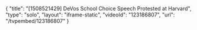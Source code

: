 {
    "title": "[1508521429] DeVos School Choice Speech Protested at Harvard",
    "type": "solo",
    "layout": "iframe-static",
    "videoId": "123186807",
    "url": "\/tvpembed\/123186807"
}